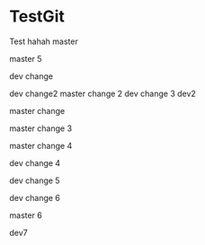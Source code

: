 # TestGit
Test
hahah master

master 5

dev change

dev change2 
master change 2 dev change 3   dev2

master  change

master change 3

master change 4

dev change 4

dev change 5

dev change 6


master 6

dev7